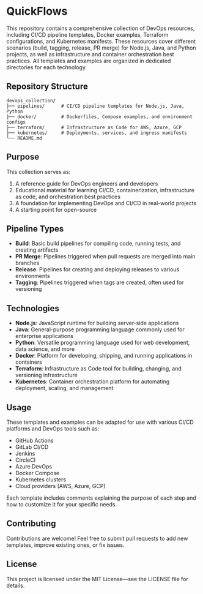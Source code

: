 # QuickFlows

This repository contains a comprehensive collection of DevOps resources, including CI/CD pipeline templates, Docker examples, Terraform configurations, and Kubernetes manifests. These resources cover different scenarios (build, tagging, release, PR merge) for Node.js, Java, and Python projects, as well as infrastructure and container orchestration best practices. All templates and examples are organized in dedicated directories for each technology.

## Repository Structure

```
devops_collection/
├── pipelines/      # CI/CD pipeline templates for Node.js, Java, Python
├── docker/         # Dockerfiles, Compose examples, and environment configs
├── terraform/      # Infrastructure as Code for AWS, Azure, GCP
├── kubernetes/     # Deployments, services, and ingress manifests
└── README.md
```

## Purpose

This collection serves as:

1. A reference guide for DevOps engineers and developers
2. Educational material for learning CI/CD, containerization, infrastructure as code, and orchestration best practices
3. A foundation for implementing DevOps and CI/CD in real-world projects
4. A starting point for open-source 

## Pipeline Types

- **Build**: Basic build pipelines for compiling code, running tests, and creating artifacts
- **PR Merge**: Pipelines triggered when pull requests are merged into main branches
- **Release**: Pipelines for creating and deploying releases to various environments
- **Tagging**: Pipelines triggered when tags are created, often used for versioning

## Technologies

- **Node.js**: JavaScript runtime for building server-side applications
- **Java**: General-purpose programming language commonly used for enterprise applications
- **Python**: Versatile programming language used for web development, data science, and more
- **Docker**: Platform for developing, shipping, and running applications in containers
- **Terraform**: Infrastructure as Code tool for building, changing, and versioning infrastructure
- **Kubernetes**: Container orchestration platform for automating deployment, scaling, and management

## Usage

These templates and examples can be adapted for use with various CI/CD platforms and DevOps tools such as:

- GitHub Actions
- GitLab CI/CD
- Jenkins
- CircleCI
- Azure DevOps
- Docker Compose
- Kubernetes clusters
- Cloud providers (AWS, Azure, GCP)

Each template includes comments explaining the purpose of each step and how to customize it for your specific needs.

## Contributing

Contributions are welcome! Feel free to submit pull requests to add new templates, improve existing ones, or fix issues.

## License

This project is licensed under the MIT License—see the LICENSE file for details.